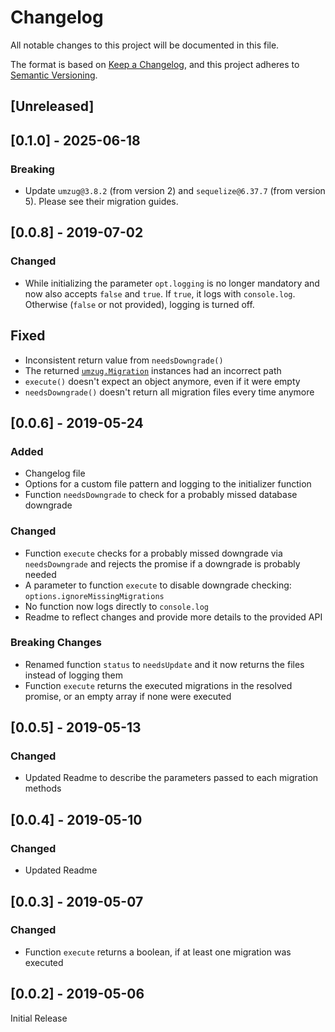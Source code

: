 # Changelog

All notable changes to this project will be documented in this file.

The format is based on [Keep a Changelog](https://keepachangelog.com/en/1.0.0/),
and this project adheres to [Semantic Versioning](https://semver.org/spec/v2.0.0.html).

## [Unreleased]

## [0.1.0] - 2025-06-18

### Breaking

- Update `umzug@3.8.2` (from version 2) and `sequelize@6.37.7` (from version 5). Please see their migration guides.

## [0.0.8] - 2019-07-02

### Changed

- While initializing the parameter `opt.logging` is no longer mandatory and now also accepts `false` and `true`.
  If `true`, it logs with `console.log`. Otherwise (`false` or not provided), logging is turned off.

## Fixed

- Inconsistent return value from `needsDowngrade()`
- The returned [`umzug.Migration`](https://github.com/sequelize/umzug/blob/master/src/migration.js) instances had an incorrect path
- `execute()` doesn't expect an object anymore, even if it were empty
- `needsDowngrade()` doesn't return all migration files every time anymore

## [0.0.6] - 2019-05-24

### Added

- Changelog file
- Options for a custom file pattern and logging to the initializer function
- Function `needsDowngrade` to check for a probably missed database downgrade

### Changed

- Function `execute` checks for a probably missed downgrade via `needsDowngrade` and rejects the promise if a downgrade is probably needed
- A parameter to function `execute` to disable downgrade checking: `options.ignoreMissingMigrations`
- No function now logs directly to `console.log`
- Readme to reflect changes and provide more details to the provided API

### Breaking Changes

- Renamed function `status` to `needsUpdate` and it now returns the files instead of logging them
- Function `execute` returns the executed migrations in the resolved promise, or an empty array if none were executed

## [0.0.5] - 2019-05-13

### Changed

- Updated Readme to describe the parameters passed to each migration methods

## [0.0.4] - 2019-05-10

### Changed

- Updated Readme

## [0.0.3] - 2019-05-07

### Changed

- Function `execute` returns a boolean, if at least one migration was executed

## [0.0.2] - 2019-05-06

Initial Release

